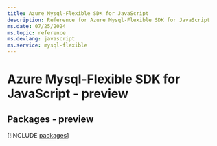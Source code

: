 ```yaml
---
title: Azure Mysql-Flexible SDK for JavaScript
description: Reference for Azure Mysql-Flexible SDK for JavaScript
ms.date: 07/25/2024
ms.topic: reference
ms.devlang: javascript
ms.service: mysql-flexible
---
```

# Azure Mysql-Flexible SDK for JavaScript - preview
## Packages - preview
[!INCLUDE [packages](mysql-flexible-index.md)]